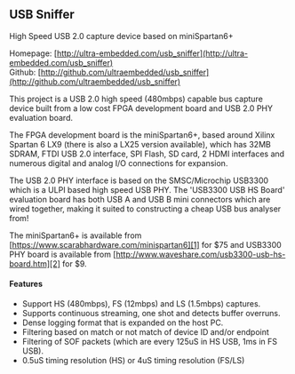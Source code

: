 ## USB Sniffer
High Speed USB 2.0 capture device based on miniSpartan6+

Homepage: [http://ultra-embedded.com/usb_sniffer](http://ultra-embedded.com/usb_sniffer)  
Github:   [http://github.com/ultraembedded/usb_sniffer](http://github.com/ultraembedded/usb_sniffer)

This project is a USB 2.0 high speed (480mbps) capable bus capture device built from a low cost FPGA development board and USB 2.0 PHY evaluation board.

The FPGA development board is the miniSpartan6+, based around Xilinx Spartan 6 LX9 (there is also a LX25 version available), which has 32MB SDRAM, FTDI USB 2.0 interface, SPI Flash, SD card, 2 HDMI interfaces and numerous digital and analog I/O connections for expansion.

The USB 2.0 PHY interface is based on the SMSC/Microchip USB3300 which is a ULPI based high speed USB PHY. 
The 'USB3300 USB HS Board' evaluation board has both USB A and USB B mini connectors which are wired together, making it suited to constructing a cheap USB bus analyser from!

The miniSpartan6+ is available from [https://www.scarabhardware.com/minispartan6][1] for $75 and USB3300 PHY board is available from [http://www.waveshare.com/usb3300-usb-hs-board.htm][2] for $9.

#### Features

* Support HS (480mbps), FS (12mbps) and LS (1.5mbps) captures.
* Supports continuous streaming, one shot and detects buffer overruns.
* Dense logging format that is expanded on the host PC.
* Filtering based on match or not match of device ID and/or endpoint
* Filtering of SOF packets (which are every 125uS in HS USB, 1ms in FS USB).
* 0.5uS timing resolution (HS) or 4uS timing resolution (FS/LS)

[1]: https://www.scarabhardware.com/minispartan6
[2]: http://www.waveshare.com/usb3300-usb-hs-board.htm
